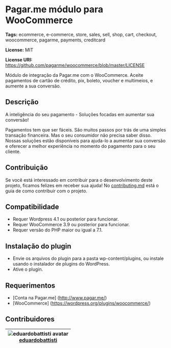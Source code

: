 # Pagar.me módulo para WooCommerce

**Tags:** ecommerce, e-commerce, store, sales, sell, shop, cart, checkout, woocommerce, pagarme, payments, creditcard

**License:** MIT

**License URI:** https://github.com/pagarme/woocommerce/blob/master/LICENSE

Módulo de integração da Pagar.me com o WooCommerce. Aceite pagamentos de cartão de crédito, pix, boleto, voucher e multimeios, e aumente a sua conversão.

## Descrição

A inteligência do seu pagamento - Soluções focadas em aumentar sua conversão!

Pagamentos tem que ser fáceis. São muitos passos por trás de uma simples transação financeira. Mas o seu consumidor não precisa saber disso. Nossas soluções estão disponíveis para ajuda-lo a aumentar sua conversão e oferecer a melhor experiência no momento do pagamento para o seu cliente.

## Contribuição

Se você está interessado em contribuir para o desenvolvimento deste projeto, ficamos felizes em receber sua ajuda! No [contributing.md](.github/contributing.md) está o guia de como contribuir com o projeto.

## Compatibilidade

- Requer Wordpress 4.1 ou posterior para funcionar.
- Requer WooCommerce 3.9 ou posterior para funcionar.
- Requer versão do PHP maior ou igual a 7.1.

## Instalação do plugin

- Envie os arquivos do plugin para a pasta wp-content/plugins, ou instale usando o instalador de plugins do WordPress.
- Ative o plugin.

## Requerimentos

- [Conta na Pagar.me] (http://www.pagar.me/)
- [WooCommerce] (https://wordpress.org/plugins/woocommerce/)

## Contribuidores

| ![eduardobattisti avatar](https://avatars.githubusercontent.com/u/56602897?s=60&v=4)<br/> [eduardobattisti](https://github.com/eduardobattisti) |
|----------------------------------------------------------------------------------------------------------------------------------|
